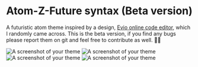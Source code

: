 # Atom-Z-Future syntax (Beta version)

A futuristic atom theme inspired by a design, [Evio online code editor](https://material.uplabs.com/posts/evio-online-code-editor), which I randomly came across. This is the beta version, if you find any bugs please report them on git and feel free to contribute as well. ✌🏼

![A screenshot of your theme](https://lh3.googleusercontent.com/2UcDcFmM9CqlSM4dGCzmxd-uZCrSgs_GTaZUyJRtpzlygd3Crorc8n7o8XoCT9kOHwG8ORYZnIxbDQEwqQN7GQ8lwyiuj5COjEbi6VwNHphF_FAIXNjzCvmlZwexpY5I1wNtjVUbwsKGC_nG8h8kR1cZ4LMgwGHQt1GdkCAC2LiSvIKJbQ-Xx7dZ6Xq_lTk1N3tXmbOXWMgZ6iy4785sVVKfkXIUh0dB0Ee2ixJd49JlPSdQl6zbOSPz596kklDSRETvDw9B9Rya5HcaV_aZ1oygknMY75Vlpltt6lURZdtoe5ljQa3UuRKkUgh66TBnvJjR1MQexVQeOXhLSn9VBNdKMRh-PrUm-xKruQRz3YWidYXrgf0nZpaHPB__pk6_Iz8Wd_xG2oL9maNR7BLwumH8lVkqAIBReKpqCQkoUnoVAm1FE4YPmDzZ4dj52D7-yGHYmUdxQ17F4D4DzKpWVGQJ8OVMz2McKU-QK3DyChsHTG3rlI-dBKeDnE1Yvvfw8RmlyEDUo3Kd_5xR64q24OvFaliwmwE0YpCdA2XCYCDp2IwmhGhy2jJs4jTJ-5CjQRn-ijSi55hc5l-zEnx-iKchutizE4EExETQ2KUf55_n2LFzlgRHL1gELR_bR3mL2TGU9fVBac0pPEM4L-MfTFxVDmWdv12KCYdI2zkYEA=w1593-h1052-no)
![A screenshot of your theme](https://lh3.googleusercontent.com/Yue3MtKg8R4dk-cwsiiQdCoyV1h0vGXPNdLTm2OjhCrbaYsHpvKoP9DpPoLi0YBiPKgYxRz9A_nv31wrHykPd2YqKh4jxiMKHdqsquOzjzArukV00eLW8BrjgtxZjDz78b9lNeuTrI1UBXiCK9sQKMo-8hYbrxsczchlEVx3-4nUnCH2Mb1hK71OPRyANqR8syhKO8EMBgb-9LGG77-hFWY4dY2n3pPCl0EU6SLsQYhuSHfvLuT2mY3ytSCh7OQchNRDsCsylEKtM93haSrkRoUn0jR5yrl4FCGBs2uldOPErau_Vk810N1LrMndTJqs6D1-lbdH1OMhZaC1EX-Q1Wwpwx5wHRenJhnMLYXttiREwSPzVw_b7A4OYB_JoNZigcJrLmUDu7zQCXMENZZJNQjS3pwzD_2TKKx7Gvxg0zKB2gj5n4_KQk__NNpb2dAaDW13VLjYlI7AjCfMlTDVgohrqGgyd4gD00hWbtC5w0WWhxO9etZHdL0yj8WfsMrCbDP1d_zVnoy6zhNpD3zWn4P0WJbjE_4U9n2Xt7401p1mH8B1E4_AtkTc-Pv5UxpfuXUVw_LCI-1BBPeED8jEVU6PLLfGXqNwg53iqPM5ReNK-XlYMNfDqUORpW8ik6oC1GneQF09h1k9f9oy5sHk0wwNeHpKTe0VMvRatpJjfw=w1615-h1012-no)
![A screenshot of your theme](https://lh3.googleusercontent.com/vTCTVqtQP-nz6HugSj9bT5W2DfqKMjviJZBeS0EAT9dMDZrwqD9A7YnuIf-rqV_4RffRU9T_1Ilob8kHU79dKPdgO-Xd2Ond5aPum58b5vkMPM8vcG0vwLL-D0Zq4y0PfAWUdJbqx75tIAorRQ1ocQUSMC3QaT0WFZzFuhNwL7R-Qv7r4z2uWsB_A_U-ejk1bJ4Qx6-1KzuxHg681OzbuRo_vaAL4t_CPt69LEMDN8gOS6NAnyg1NMOLT0i0D0AmBsWTUh3OvHhzi2vatZZkMVEViQz5J4RDxM0YYVKErdwTuHPAFGhvTG8M-EJvRCg8VZ1x3MFw8lecxvzbXFdNczuFRCj-1rSvxsCgrdCr1jEDU-5jpIENEnFQjQqmItDGbwLFJLj-bDAy0lcycgvB_vyzjH78bXUSoAB_CkU4ldltR9Q62GdmCcnuLVLPBdHHGxV_7h6l1dIbffb7bDhOJqVBE-8CTFEweQmcUEm3w5W6GyYhTuXk4-4kkSOvvuwJIUq0oBj-P-h7Ey6uSFqMSriropV-cJfSQRBuBnE9giZrQFKD9JUfmHg9NSiELhRGQZSi4wPZ2-q95URAYuwDGrnJqV3UrMHN4WL8DXDDmxOmLVO7DNcCZDjoVPLvz2kMFP2Tvj6rDjEKeq5tLthKDyuefFD2IhLS7O78pMivfw=w1593-h1052-no)
![A screenshot of your theme](https://lh3.googleusercontent.com/Rqw8abWXyjpczCynf73Dx7daTfrzNFdWDa7ERx5zHJ0L7gvSObtuusTSaD89PLnipD1z4BGxnGIcqburMzCRUNSkS95ctyfI9QYRxBJmEfhXxb8Pz8ffS4O46Kz63C00rJjq61IGYKqAKOj46B3JN3PPizwol9Itmuk_xl_yx6MvQUX7FdQUSx9kRAhaGid6CSsGZ6G1UNRH0jhzWLogjM66YHVEIfSyOK8dNJreE6x6_3_Yq-XSiaysoJ-EkiETcY-JoyuZNDXfo4O2eDxgdox-y78vxwb1pO_OItRzYG12lvhjxJODWCTyqC01GtFSEsb2CVzWrxkTKMkeJ23zTipEpjxNZsM06AFoVDQZtNl03HBiqUOWlFZrkk6RCazKgkmjhUVDavq-PrG3JIQQzM55o_ADi8jJiyAB7kuWL6n088Nc7SQjJC15ve-kkM44vYdg-NvZ9xFCIfviHj3Ed6iQJ3vpkucXctsR1P2LjAXQ_mXmUmn6nFutpJHTF0FEb2fNjSq535i-l7JUJKmoVh7sSwfkiRK_2cnwpIjCIWRn2iMjDrv4Lq7u3LAJqaQolNfkNMlJaITKg4qtern-rGKJPLdOhWR6oRrwA3opeBtpa8IaFTi9Y48oIDUBVQcXAbTZFXVOS2Sv64_K7D9aDxAOROAIGk9ykX1_m5El7A=s800)
